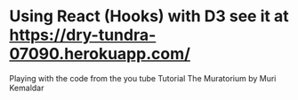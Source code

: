 # Using React (Hooks) with D3 see it at https://dry-tundra-07090.herokuapp.com/

Playing with the code from the you tube Tutorial The Muratorium by Muri Kemaldar
